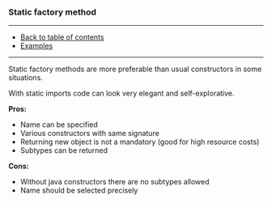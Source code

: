 ### Static factory method

---

* [Back to table of contents](https://github.com/vlsidlyarevich/effective-java-follow-up)
* [Examples](Main.java)

---

Static factory methods are more preferable than usual constructors in some situations.

With static imports code can look very elegant and self-explorative.

<b>Pros:</b>
* Name can be specified
* Various constructors with same signature
* Returning new object is not a mandatory (good for high resource costs) 
* Subtypes can be returned

<b>Cons:</b> 
* Without java constructors there are no subtypes allowed
* Name should be selected precisely